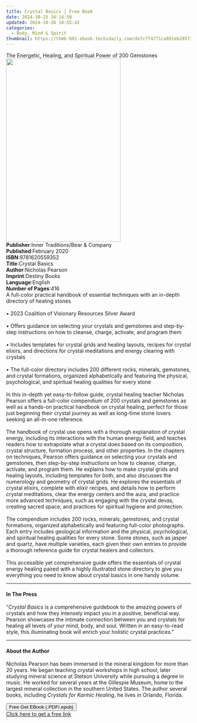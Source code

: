 ```yaml
---
title: Crystal Basics | Free Book
date: 2024-10-25 16:14:50
updated: 2024-10-26 10:55:42
categories:
  - Body, Mind & Spirit
thumbnail: https://thmb-001-ebook.techidaily.com/de7cff4771ca891eb285735e1e469b3595b64e6de0cd79b690eba2994718db9c.jpg
---
```

<main id="book-container">
  <div class="flex flex-col">
    <div class="book-brief flex-1 py-6 px-4 sm:p-6 md:py-10 md:px-8">
      <!-- brief-->
      <div class="book-brief-main">
        The Energetic, Healing, and Spiritual Power of 200 Gemstones
      </div>
    </div>
    <div
      class="book-meta-info flex-1 grid gap-4 col-start-1 col-end-3 row-start-1 sm:mb-6 sm:grid-cols-4 lg:gap-6 lg:col-start-2 lg:row-end-6 lg:row-span-6 lg:mb-0"
    >
      <div
        class="book-meta-info-left place-content-center mt-4 p-4 text-sm leading-6 col-start-2 col-span-2 dark:text-slate-400"
      >
        <img
          class="w-full h-500 object-cover rounded-lg sm:h-255 sm:col-span-2 lg:col-span-full"
          src="https://img-001-ebook.techidaily.com/313fe23874d2378d5a27f89a4c1b14e32f682b24be21a215b1c2f8cfd110e9f4.jpg"
          alt=""
          width="312"
          height="500"
        />
      </div>
      <div
        class="book-meta-info-right mt-2 col-start-1 row-start-2 col-span-3 self-center"
      >
        <!-- meta data  -->
        <div class="flex flex-col px-4 md:px-8">
          <div class="flex-1">
            <strong>Publisher</strong>:<span class="px-2"
              >Inner Traditions/Bear &amp; Company</span
            >
          </div>
          <div class="flex-1">
            <strong>Published</strong>:<span class="px-2">February 2020</span>
          </div>
          <div class="flex-1">
            <strong>ISBN</strong>:<span class="px-2">9781620559352</span>
          </div>
          <div class="flex-1">
            <strong>Title</strong>:<span class="px-2">Crystal Basics</span>
          </div>
          <div class="flex-1">
            <strong>Author</strong>:<span class="px-2">Nicholas Pearson</span>
          </div>
          <div class="flex-1">
            <strong>Imprint</strong>:<span class="px-2">Destiny Books</span>
          </div>
          <div class="flex-1">
            <strong>Language</strong>:<span class="px-2">English</span>
          </div>
          <div class="flex-1">
            <strong>Number of Pages</strong>:<span class="px-2">416</span>
          </div>
        </div>
      </div>
    </div>
    <div class="book-description flex-1 py-6 px-4 sm:p-6 md:py-10 md:px-8">
      <div class="book-description-main">
        <div accordion-content="" id="description">
          A full-color practical handbook of essential techniques with an
          in-depth directory of healing stones <br /><br />• 2023 Coalition of
          Visionary Resources Silver Award<br /><br />• Offers guidance on
          selecting your crystals and gemstones and step-by-step instructions on
          how to cleanse, charge, activate, and program them <br /><br />•
          Includes templates for crystal grids and healing layouts, recipes for
          crystal elixirs, and directions for crystal meditations and energy
          clearing with crystals <br /><br />• The full-color directory includes
          200 different rocks, minerals, gemstones, and crystal formations,
          organized alphabetically and featuring the physical, psychological,
          and spiritual healing qualities for every stone <br /><br />In this
          in-depth yet easy-to-follow guide, crystal healing teacher Nicholas
          Pearson offers a full-color compendium of 200 crystals and gemstones
          as well as a hands-on practical handbook on crystal healing, perfect
          for those just beginning their crystal journey as well as long-time
          stone lovers seeking an all-in-one reference. <br /><br />The handbook
          of crystal use opens with a thorough explanation of crystal energy,
          including its interactions with the human energy field, and teaches
          readers how to extrapolate what a crystal does based on its
          composition, crystal structure, formation process, and other
          properties. In the chapters on techniques, Pearson offers guidance on
          selecting your crystals and gemstones, then step-by-step instructions
          on how to cleanse, charge, activate, and program them. He explains how
          to make crystal grids and healing layouts, including templates for
          both, and also discusses the numerology and geometry of crystal grids.
          He explores the essentials of crystal elixirs, complete with elixir
          recipes, and details how to perform crystal meditations, clear the
          energy centers and the aura, and practice more advanced techniques,
          such as engaging with the crystal devas, creating sacred space, and
          practices for spiritual hygiene and protection. <br /><br />The
          compendium includes 200 rocks, minerals, gemstones, and crystal
          formations, organized alphabetically and featuring full-color
          photographs. Each entry includes geological information and the
          physical, psychological, and spiritual healing qualities for every
          stone. Some stones, such as jasper and quartz, have multiple
          varieties, each given their own entries to provide a thorough
          reference guide for crystal healers and collectors. <br /><br />This
          accessible yet comprehensive guide offers the essentials of crystal
          energy healing paired with a highly illustrated stone directory to
          give you everything you need to know about crystal basics in one handy
          volume.
        </div>
        <div class="accordion-fader"></div>
      </div>
    </div>
    <div class="book-excerpts flex-1 py-6 px-4 sm:p-6 md:py-10 md:px-8">
      <!-- excerpts-->
      <div class="book-excerpts-main">
        <hr />
        <h4 class="placeholder placeholder-heading">
          <span>In The Press</span>
        </h4>
        <p>
          “<i>Crystal Basics</i> is a comprehensive guidebook to the amazing
          powers of crystals and how they intensely impact you in a positive,
          beneficial way. Pearson showcases the intimate connection between you
          and crystals for healing all levels of your mind, body, and soul.
          Written in an easy-to-read style, this illuminating book will enrich
          your holistic crystal practices.”
        </p>
      </div>
    </div>
    <div class="book-about-author flex-1 py-6 px-4 sm:p-6 md:py-10 md:px-8">
      <!-- about author-->
      <div class="book-main-author-main">
        <hr />
        <h4 class="placeholder placeholder-heading">
          <span>About the Author</span>
        </h4>
        <p>
          Nicholas Pearson has been immersed in the mineral kingdom for more
          than 20 years. He began teaching crystal workshops in high school,
          later studying mineral science at Stetson University while pursuing a
          degree in music. He worked for several years at the Gillespie Museum,
          home to the largest mineral collection in the southern United States.
          The author several books, including
          <i>Crystals for Karmic Healing</i>, he lives in Orlando, Florida.
        </p>
      </div>
    </div>
    <div class="book-free-get flex-1 py-6 px-4 sm:p-6 md:py-10 md:px-8">
      <button
        id="btn-free-get"
        class="bg-blue-500 hover:bg-blue-700 text-white font-bold py-2 px-4 rounded"
      >
        Free Get EBook (.PDF/.epub)
      </button>
      <div id="countdown-display" class="px-2 text-lg mt-2"></div>
      <a
        id="free-link"
        class="hidden bg-blue-500 hover:bg-blue-700 text-white font-bold py-2 px-4 rounded"
        href="https://www.ebooks.com/en-us/book/209776238/crystal-basics/nicholas-pearson/"
        target="_blank"
        >Click here to get a free link</a
      >
    </div>
    <script>
      let countdownTime = 0;
      let countdownInterval = null;
      document
        .getElementById('btn-free-get')
        .addEventListener('click', startCountdown);
      function startCountdown() {
        countdownTime = new Date().getTime() + 60000 * 3;
        countdownInterval = setInterval(updateCountdown, 1000);
        document.getElementById('btn-free-get').disabled = true;
        document
          .getElementById('btn-free-get')
          .classList.add('bg-gray-500', 'cursor-not-allowed');
      }
      function updateCountdown() {
        let currentTime = new Date().getTime();
        let timeLeft = countdownTime - currentTime;
        let secondsLeft = Math.floor(timeLeft / 1000);
        document.getElementById('countdown-display').innerHTML =
          `Remaining time: ${secondsLeft} seconds.`;
        if (secondsLeft <= 0) {
          clearInterval(countdownInterval);
          document.getElementById('btn-free-get').classList.add('hidden');
          document.getElementById('free-link').classList.remove('hidden');
          document.getElementById('countdown-display').innerHTML = '';
        }
      }
    </script>
  </div>
</main>
